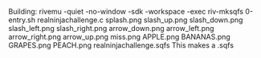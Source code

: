 Building:
rivemu -quiet -no-window -sdk -workspace -exec riv-mksqfs 0-entry.sh realninjachallenge.c splash.png slash_up.png slash_down.png slash_left.png slash_right.png arrow_down.png arrow_left.png arrow_right.png arrow_up.png miss.png APPLE.png BANANAS.png GRAPES.png PEACH.png realninjachallenge.sqfs
This makes a .sqfs
